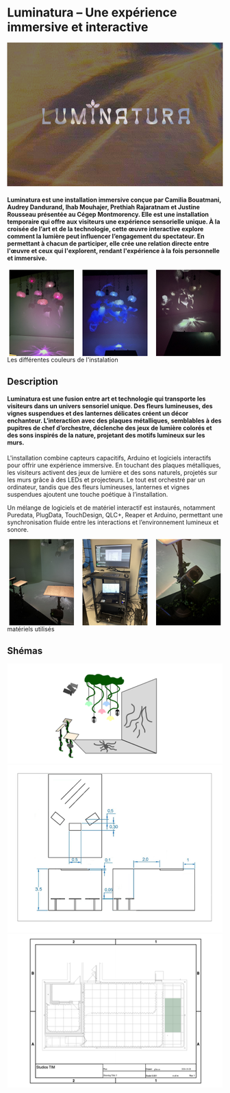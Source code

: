 # Luminatura – Une expérience immersive et interactive
<div align="center">
  <img src="./photo_référence/luminatura/luminatura_logo.png" alt="luminatura" />
</div>

#### Luminatura est une installation immersive conçue par Camilia Bouatmani, Audrey Dandurand, Ihab Mouhajer, Prethiah Rajaratnam et Justine Rousseau présentée au Cégep Montmorency. Elle est une installation temporaire qui offre aux visiteurs une expérience sensorielle unique. À la croisée de l’art et de la technologie, cette œuvre interactive explore comment la lumière peut influencer l’engagement du spectateur. En permettant à chacun de participer, elle crée une relation directe entre l'œuvre et ceux qui l'explorent, rendant l'expérience à la fois personnelle et immersive.

<div style="display: flex; justify-content: space-around;" >
  <img src="./photo_référence/luminatura/luminatura_rose.jpg" alt="luminatura" style="width: 30%; margin-right: 10px;" />
  <img src="./photo_référence/luminatura/luminatura_bleu.jpg" alt="luminatura" style="width: 30%; margin-right: 10px;" />
  <img src="./photo_référence/luminatura/luminatura_blanc.jpg" alt="luminatura" style="width: 30%;" />
</div>
Les différentes couleurs de l'instalation

## Description
#### Luminatura est une fusion entre art et technologie qui transporte les visiteurs dans un univers sensoriel unique. Des fleurs lumineuses, des vignes suspendues et des lanternes délicates créent un décor enchanteur. L’interaction avec des plaques métalliques, semblables à des pupitres de chef d’orchestre, déclenche des jeux de lumière colorés et des sons inspirés de la nature, projetant des motifs lumineux sur les murs.

L'installation combine capteurs capacitifs, Arduino et logiciels interactifs pour offrir une expérience immersive. En touchant des plaques métalliques, les visiteurs activent des jeux de lumière et des sons naturels, projetés sur les murs grâce à des LEDs et projecteurs. Le tout est orchestré par un ordinateur, tandis que des fleurs lumineuses, lanternes et vignes suspendues ajoutent une touche poétique à l’installation.

Un mélange de logiciels et de matériel interactif est instaurés, notamment Puredata, PlugData, TouchDesign, QLC+, Reaper et Arduino, permettant une synchronisation fluide entre les interactions et l’environnement lumineux et sonore.

<div style="display: flex; justify-content: space-around;" >
  <img src="./photo_référence/luminatura/luminatura_plaques.jpg" alt="luminatura" style="width: 30%; margin-right: 10px;" />
  <img src="./photo_référence/luminatura/luminatura_bts.jpg" alt="luminatura" style="width: 30%; margin-right: 10px;" />
  <img src="./photo_référence/luminatura/luminatura_haut-parleur.jpg" alt="luminatura" style="width: 30%;" />
</div>
matériels utilisés

## Shémas
<div align="center">
  <img src="./photo_référence/luminatura/shéma_luminatura.png" alt="luminatura" />
</div>

<div align="center">
  <img src="./photo_référence/luminatura/luminatura_shéma_02.png" alt="luminatura" />
</div>

<div align="center">
  <img src="./photo_référence/luminatura/luminatura_shéma_03.png" alt="luminatura" />
</div>

